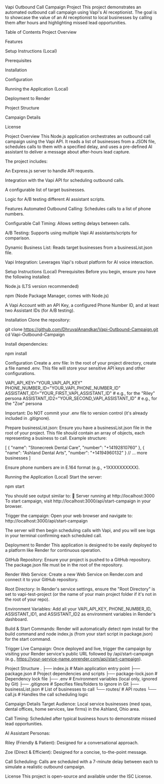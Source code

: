 Vapi Outbound Call Campaign Project
This project demonstrates an automated outbound call campaign using Vapi's AI receptionist. The goal is to showcase the value of an AI receptionist to local businesses by calling them after hours and highlighting missed lead opportunities.

Table of Contents
Project Overview

Features

Setup Instructions (Local)

Prerequisites

Installation

Configuration

Running the Application (Local)

Deployment to Render

Project Structure

Campaign Details

License

Project Overview
This Node.js application orchestrates an outbound call campaign using the Vapi API. It reads a list of businesses from a JSON file, schedules calls to them with a specified delay, and uses a pre-defined AI assistant to deliver a message about after-hours lead capture.

The project includes:

An Express.js server to handle API requests.

Integration with the Vapi API for scheduling outbound calls.

A configurable list of target businesses.

Logic for A/B testing different AI assistant scripts.

Features
Automated Outbound Calling: Schedules calls to a list of phone numbers.

Configurable Call Timing: Allows setting delays between calls.

A/B Testing: Supports using multiple Vapi AI assistants/scripts for comparison.

Dynamic Business List: Reads target businesses from a businessList.json file.

Vapi Integration: Leverages Vapi's robust platform for AI voice interaction.

Setup Instructions (Local)
Prerequisites
Before you begin, ensure you have the following installed:

Node.js (LTS version recommended)

npm (Node Package Manager, comes with Node.js)

A Vapi Account with an API Key, a configured Phone Number ID, and at least two Assistant IDs (for A/B testing).

Installation
Clone the repository:

git clone https://github.com/DhruvalAnandkar/Vapi-Outbound-Campaign.git
cd Vapi-Outbound-Campaign

Install dependencies:

npm install

Configuration
Create a .env file:
In the root of your project directory, create a file named .env. This file will store your sensitive API keys and other configurations.

VAPI_API_KEY="YOUR_VAPI_API_KEY"
PHONE_NUMBER_ID="YOUR_VAPI_PHONE_NUMBER_ID"
ASSISTANT_ID1="YOUR_FIRST_VAPI_ASSISTANT_ID" # e.g., for the "Riley" persona
ASSISTANT_ID2="YOUR_SECOND_VAPI_ASSISTANT_ID" # e.g., for the "Zoe" persona

Important: Do NOT commit your .env file to version control (it's already included in .gitignore).

Prepare businessList.json:
Ensure you have a businessList.json file in the root of your project. This file should contain an array of objects, each representing a business to call. Example structure:

[
  {
    "name": "Stonecreek Dental Care",
    "number": "+14192810760"
  },
  {
    "name": "Ashland Dental Arts",
    "number": "+14194960132"
  }
  // ... more businesses
]

Ensure phone numbers are in E.164 format (e.g., +1XXXXXXXXXX).

Running the Application (Local)
Start the server:

npm start

You should see output similar to:
🚀 Server running at http://localhost:3000
To start campaign, visit http://localhost:3000/api/start-campaign in your browser.

Trigger the campaign:
Open your web browser and navigate to:
http://localhost:3000/api/start-campaign

The server will then begin scheduling calls with Vapi, and you will see logs in your terminal confirming each scheduled call.

Deployment to Render
This application is designed to be easily deployed to a platform like Render for continuous operation.

GitHub Repository: Ensure your project is pushed to a GitHub repository. The package.json file must be in the root of the repository.

Render Web Service: Create a new Web Service on Render.com and connect it to your GitHub repository.

Root Directory: In Render's service settings, ensure the "Root Directory" is set to vapi-test-project (or the name of your main project folder if it's not in the root of your repo).

Environment Variables: Add all your VAPI_API_KEY, PHONE_NUMBER_ID, ASSISTANT_ID1, and ASSISTANT_ID2 as environment variables in Render's dashboard.

Build & Start Commands: Render will automatically detect npm install for the build command and node index.js (from your start script in package.json) for the start command.

Trigger Live Campaign: Once deployed and live, trigger the campaign by visiting your Render service's public URL followed by /api/start-campaign (e.g., https://your-service-name.onrender.com/api/start-campaign).

Project Structure
.
├── index.js                  # Main application entry point
├── package.json              # Project dependencies and scripts
├── package-lock.json         # Dependency lock file
├── .env                      # Environment variables (local only, ignored by Git)
├── .gitignore                # Specifies files/folders to ignore in Git
├── businessList.json         # List of businesses to call
└── routes/                   # API routes
    └── call.js               # Handles the call scheduling logic

Campaign Details
Target Audience: Local service businesses (med spas, dental offices, home services, law firms) in the Ashland, Ohio area.

Call Timing: Scheduled after typical business hours to demonstrate missed lead opportunities.

AI Assistant Personas:

Riley (Friendly & Patient): Designed for a conversational approach.

Zoe (Direct & Efficient): Designed for a concise, to-the-point message.

Call Scheduling: Calls are scheduled with a 7-minute delay between each to simulate a realistic outbound campaign.

License
This project is open-source and available under the ISC License.
